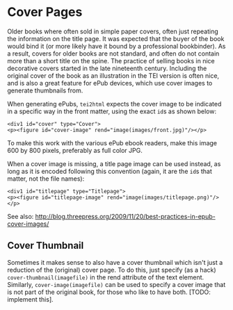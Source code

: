 # Cover Pages #

Older books where often sold in simple paper covers, often just repeating the information on the title page. It was expected that the buyer of the book would bind it (or more likely have it bound by a professional bookbinder). As a result, covers for older books are not standard, and often do not contain more than a short title on the spine. The practice of selling books in nice decorative covers started in the late nineteenth century. Including the original cover of the book as an illustration in the TEI version is often nice, and is also a great feature for ePub devices, which use cover images to generate thumbnails from.

When generating ePubs, `tei2html` expects the cover image to be indicated in a specific way in the front matter, using the exact `id`s as shown below:

```
<div1 id="cover" type="Cover">
<p><figure id="cover-image" rend="image(images/front.jpg)"/></p>
```

To make this work with the various ePub ebook readers, make this image 600 by 800 pixels, preferably as full color JPG.

When a cover image is missing, a title page image can be used instead, as long as it is encoded following this convention (again, it are the `id`s that matter, not the file names):

```
<div1 id="titlepage" type="Titlepage">
<p><figure id="titlepage-image" rend="image(images/titlepage.png)"/></p>
```


See also: http://blog.threepress.org/2009/11/20/best-practices-in-epub-cover-images/


## Cover Thumbnail ##

Sometimes it makes sense to also have a cover thumbnail which isn't just a reduction of the (original) cover page. To do this, just specify (as a hack) `cover-thumbnail(imagefile)` in the rend attribute of the text element. Similarly, `cover-image(imagefile)` can be used to specify a cover image that is not part of the original book, for those who like to have both. [TODO: implement this].